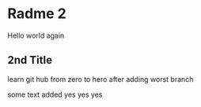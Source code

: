 # Radme 2

Hello world again

## 2nd Title

learn git hub from zero to hero after adding worst branch

some text added yes yes yes
